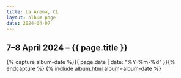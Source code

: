 ```yaml
---
title: La Arena, CL
layout: album-page
date: 2024-04-07
---
```

## 7–8 April 2024 – {{ page.title }}
{% capture album-date %}{{ page.date | date: "%Y-%m-%d" }}{% endcapture %}
{% include album.html album=album-date %}